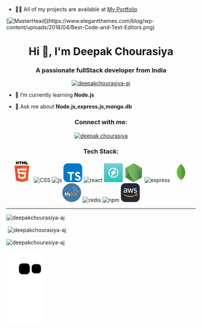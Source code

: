 
- 👨‍💻 All of my projects are available at [My Portfolio](https://deepakchourasiya-aj.github.io/)

[![MasterHead](https://www.elegantthemes.com/blog/wp-content/uploads/2018/04/Best-Code-and-Text-Editors.png...)](https://www.elegantthemes.com/blog/wp-content/uploads/2018/04/Best-Code-and-Text-Editors.png)
<h1 align="center">Hi 👋, I'm Deepak Chourasiya</h1>
<h3 align="center">A passionate fullStack developer from India</h3>
<!-- <img align="right" width="300" src="https://encrypted-tbn0.gstatic.com/images?q=tbn:ANd9GcRY5g-s7BVLfq4FLrHjo8e5AL1ABnn7wwK0PA&usqp=CAU" alt="code" > -->

<p align="center"> <a href="https://github.com/ryo-ma/github-profile-trophy"><img src="https://github-profile-trophy.vercel.app/?username=deepakchourasiya-aj" alt="deepakchourasiya-aj" /></a> </p>

- 🌱 I’m currently learning **Node.js**

- 💬 Ask me about **Node.js,express.js,mongo.db**

<h3 align="center">Connect with me:</h3>
<p align="center">
<a href="https://www.linkedin.com/in/deepak-chourasiya-3a4a9220a/" target="blank"><img align="center" src="https://raw.githubusercontent.com/rahuldkjain/github-profile-readme-generator/master/src/images/icons/Social/linked-in-alt.svg" alt="deepak chourasiya" height="30" width="40" /></a>
</p>

<h3 align="center">Tech Stack:</h3>
<p align = "center">
<img src="https://github.com/PrinceCorwin/Useful-tech-icons/blob/main/images/HTML.png" alt="html" width="55" height="55"/>
<img src="https://user-images.githubusercontent.com/25181517/183898674-75a4a1b1-f960-4ea9-abcb-637170a00a75.png" alt="CSS" width="50" height="55"/>
<img src="https://user-images.githubusercontent.com/25181517/117447155-6a868a00-af3d-11eb-9cfe-245df15c9f3f.png" alt="js" width="50" height="50"/>
  <img src="https://raw.githubusercontent.com/tandpfun/skill-icons/59059d9d1a2c092696dc66e00931cc1181a4ce1f/icons/TypeScript.svg" alt="ts" width="50" height="50"/>
<img src="https://user-images.githubusercontent.com/25181517/183897015-94a058a6-b86e-4e42-a37f-bf92061753e5.png" alt="react" width="50" height="50"/>
  <img src="https://raw.githubusercontent.com/PrinceCorwin/Useful-tech-icons/main/images/Chakra.png" alt="chakraui" width="50" height="50"/>
<img src="https://raw.githubusercontent.com/PrinceCorwin/Useful-tech-icons/main/images/nodejs.png" alt="nodejs" width="50" height="50"/>
<img src="https://res.cloudinary.com/kc-cloud/images/f_auto,q_auto/v1651772163/expressjslogo/expressjslogo.webp?_i=AA" alt="express" width="50" height="50"/>
 <img src="https://raw.githubusercontent.com/PrinceCorwin/Useful-tech-icons/main/images/mongodb-leaf.png" alt="mongo" width="50" height="50"/> 
<img src="https://raw.githubusercontent.com/PrinceCorwin/Useful-tech-icons/main/images/mysql-logo.png" alt="mysql" width="50" height="50"/>
<img src="https://user-images.githubusercontent.com/25181517/182884894-d3fa6ee0-f2b4-4960-9961-64740f533f2a.png" alt="redis" width="50" height="50"/>
<img src="https://user-images.githubusercontent.com/25181517/121401671-49102800-c959-11eb-9f6f-74d49a5e1774.png" alt="npm" width="50" height="50"/>
<img src="https://raw.githubusercontent.com/tandpfun/skill-icons/59059d9d1a2c092696dc66e00931cc1181a4ce1f/icons/AWS-Dark.svg" alt="aws" width="50" height="50"/>
</p>
<hr>


<p><img align="center" src="https://github-readme-stats.vercel.app/api/top-langs?username=deepakchourasiya-aj&show_icons=true&locale=en&layout=compact" alt="deepakchourasiya-aj" /></p>

<p>&nbsp;<img align="center" src="https://github-readme-stats.vercel.app/api?username=deepakchourasiya-aj&show_icons=true&locale=en" alt="deepakchourasiya-aj" /></p>

<p><img align="center" src="https://github-readme-streak-stats.herokuapp.com/?user=deepakchourasiya-aj&" alt="deepakchourasiya-aj" /></p>

 ![Snake animation](https://github.com/deepakChourasiya-aj/deepakChourasiya-aj/blob/output/github-contribution-grid-snake.svg)

